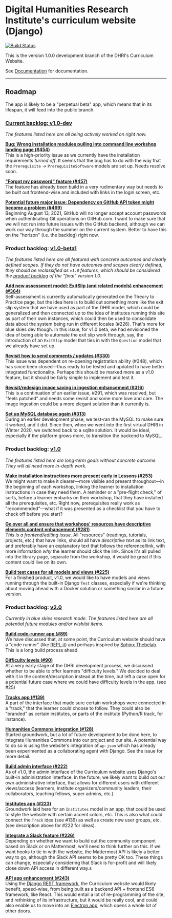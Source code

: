 # Digital Humanities Research Institute's curriculum website (Django)

[![Build Status](https://travis-ci.com/DHRI-Curriculum/django-app.svg?token=qsoYACcVqJuqMoXfJy84&branch=v1-dev)](https://travis-ci.com/DHRI-Curriculum/django-app)

This is the version 1.0.0 development branch of the DHRI's Curriculum Website.

See [Documentation](https://github.com/kallewesterling/django-app-documentation/blob/main/django-app-docs/README.md) for documentation.

---

## Roadmap

The app is likely to be a "perpetual beta" app, which means that in its lifespan, it will feed into the public branch.

### [Current backlog: v1.0-dev](https://github.com/DHRI-Curriculum/django-app/milestone/11)

_The features listed here are all being actively worked on right now._

**[Bug: Wrong installation modules pulling into command line workshop landing page (**#454**)](https://github.com/DHRI-Curriculum/django-app/issues/454)**  
This is a high-priority issue as we currently have the installation requirements _turned off_. It seems that the bug has to do with the way that the `Prerequisite` -> `PrerequisiteSoftware` models are set up. Needs resolve soon.

**["Forgot my password" feature (**#457**)](https://github.com/DHRI-Curriculum/django-app/issues/457)**  
The feature has already been build in a very rudimentary way but needs to be built out frontend-wise and included with links in the login screen, etc.

**[Potential future major issue: Dependency on GitHub API token might become a problem (**#469**)](https://github.com/DHRI-Curriculum/django-app/issues/469)**  
Beginning August 13, 2021, GitHub will no longer accept account passwords when authenticating Git operations on GitHub.com. I want to make sure that we will not run into future issues with the GitHub backend, although we can work our way through the summer on the current system. Better to have this on the "horizon" (i.e. the backlog) right now.

### Product backlog: [v1.0-beta1](https://github.com/DHRI-Curriculum/django-app/milestone/10)

_The features listed here are all featured with concrete outcomes and clearly defined scopes. If they do not have outcomes and scopes clearly defined, they should be reclassified as `v1.0` features, which should be considered the [product backlog](https://www.scrum.org/resources/what-is-a-product-backlog) of the "final" version 1.0_.

**[Add new assessment model: ExitSlip (and related models) enhancement (**#364**)](https://github.com/DHRI-Curriculum/django-app/issues/364)**  
Self-assessment is currently automatically generated on the Theory to Practice page, but the idea here is to build out something more like the exit slip system that we have used as part of the DHRI model, which could be generalized and then connected up to the idea of institutes running this site as part of their own instances, which could then be used to consolidate data about the system being run in different locales (#226). That's more for blue skies dev though. In this issue, for v1.0 beta, we had envisioned the idea of being able to automate the exit slip work through, say, the introduction of an `ExitSlip` model that ties in with the `Question` model that we already have set up.

**[Revisit how to send comments / updates (**#330**)](https://github.com/DHRI-Curriculum/django-app/issues/330)**  
This issue was dependent on re-opening registration ability (#348), which has since been closed—thus ready to be tested and updated to have better integrated functionality. Perhaps this should be marked more as a v1.0 feature, but it should be fairly simple to implement and test it.

**[Revisit/redesign image saving in ingestion enhancement (**#316**)](https://github.com/DHRI-Curriculum/django-app/issues/316)**  
This is a continuation of an earlier issue, #291, which was resolved, but "feels patched" and needs some revisit and some more love and care. The image ingestion could be a more elegant solution than it currently is.

**[Set up MySQL database again (**#313**)](https://github.com/DHRI-Curriculum/django-app/issues/313)**  
During an earlier development phase, we test-ran the MySQL to make sure it worked, and it did. Since then, when we went into the first virtual DHRI in Winter 2020, we switched back to a sqlite solution. It would be ideal, especially if the platform grows more, to transition the backend to MySQL.

### Product backlog: [v1.0](https://github.com/DHRI-Curriculum/django-app/milestone/3)

_The features listed here are long-term goals without concrete outcome. They will all need more in-depth work._

**[Make installation instructions more present early in Lessons (**#253**)](https://github.com/DHRI-Curriculum/django-app/issues/253)**  
We might want to make it clearer—more visible and present throughout—in the beginning of each workshop, linking the learner to installation instructions in case they need them. A reminder or a "pre-flight check," of sorts, before a learner embarks on their workshop, that they have installed all the prerequisites, etc. Right now, prerequisites really work as "recommended"—what if it was presented as a checklist that you have to check off before you start?

**[Go over all and ensure that workshops' resources have descriptive elements content enhancement (**#281**)](https://github.com/DHRI-Curriculum/django-app/issues/281)**  
_This is a frontend/editing issue._ All "resources" (readings, tutorials, projects, etc.) that have links, should all have _descriptive text_ as its link text, and preferably have an explanatory text that follows the reference/link, with more information _why_ the learner should click the link. Since it's all pulled into the library page, separate from the workshop, it would be great if this content could live on its own.

**[Build test cases for all models and views (**#225**)](https://github.com/DHRI-Curriculum/django-app/issues/225)**  
For a finished product, v1.0, we would like to have models and views running through the built-in Django `Test` classes, especially if we're thinking about moving ahead with a Docker solution or something similar in a future version.

### Product backlog: [v2.0](https://github.com/DHRI-Curriculum/django-app/milestone/7)

_Currently in blue skies research mode. The features listed here are all potential future modules and/or wishlist items._

**[Build code-runner app (**#89**)](https://github.com/DHRI-Curriculum/django-app/issues/89)**  
We have discussed that, at some point, the Curriculum website should have a "code runner" (like [REPL.it](https://repl.it/)) and perhaps inspired by [Sphinx Thebelab](https://sphinx-thebelab.readthedocs.io). This is a long build process ahead.

**[Difficulty levels (**#90**)](https://github.com/DHRI-Curriculum/django-app/issues/90)**  
At a very early stage of the DHRI development process, we discussed whether to be able to offer learners "difficulty levels." We decided to deal with it in the content/description instead at the time, but left a case open for a potential future case where we could have difficulty levels in the app. (see #25)

**[Tracks app (**#139**)](https://github.com/DHRI-Curriculum/django-app/issues/139)**  
A part of the interface that made sure certain workshops were connected in a "track," that the learner could choose to follow. They could also be "branded" as certain institutes, or parts of the institute (Python/R track, for instance).

**[Humanities Commons integration (**#128**)](https://github.com/DHRI-Curriculum/django-app/issues/128)**  
Started groundwork, but a lot of future development to be done here, to integrate Humanities Commons into our project and our site. A potential way to do so is using the website's integration of `wp-json` which has already been experimented as a collaborating agent with Django. See the issue for more detail.


**[Build admin interface (**#222**)](https://github.com/DHRI-Curriculum/django-app/issues/222)**  
As of v1.0, the admin interface of the Curriculum website uses Django's built-in administration interface. In the future, we likely want to build out our own administrative interface, that allows for different users with different views/access (learners, institute organizers/community leaders, their collaborators, teaching fellows, super admins, etc.).

**[Institutes app (**#223**)](https://github.com/DHRI-Curriculum/django-app/issues/223)**  
Groundwork laid here for an `Institutes` model in an app, that could be used to style the website with certain accent colors, etc. This is also what could connect the `Track` idea (see #139) as well as create new user groups, etc. (see description above for #222 for ideas).

**[Integrate a Slack feature (**#226**)](https://github.com/DHRI-Curriculum/django-app/issues/226)**  
Depending on whether we want to build out the community component based on Slack or on Mattermost, we'll need to think further on this. If we want hooks to tie in with the website, the Mattermost API is likely a better way to go, although the Slack API seems to be pretty OK too. These things can change, especially considering that Slack is for-profit and will likely close down API access in different way.s

**[API app enhancement (**#243**)](https://github.com/DHRI-Curriculum/django-app/issues/243)**  
Using the [Django REST framework](https://www.django-rest-framework.org/), the Curriculum website would likely benefit, speed-wise, from being built as a backend API + frontend ES6 framework, like React. This would entail a lot of re-programming of the site, and rethinking of its infrastructure, but it would be really cool, and could also enable us to move into an [Electron app](https://www.electronjs.org/), which opens a whole lot of other doors.
